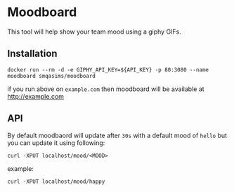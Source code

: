 # Moodboard
This tool will help show your team mood using a giphy GIFs.
## Installation
```
docker run --rm -d -e GIPHY_API_KEY=${API_KEY} -p 80:3080 --name moodboard smqasims/moodboard
```
if you run above on `example.com` then moodboard will be available at http://example.com 

## API
By default moodbaord will update after `30s` with a default mood of `hello` but you can update it using following:
```
curl -XPUT localhost/mood/<MOOD>
```
example:
```
curl -XPUT localhost/mood/happy
```